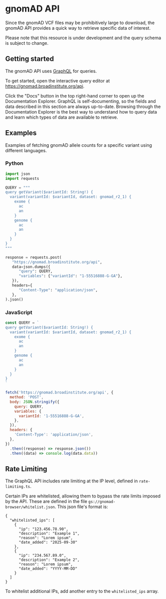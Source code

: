 # gnomAD API

Since the gnomAD VCF files may be prohibitively large to download, the gnomAD API provides
a quick way to retrieve specific data of interest.

Please note that this resource is under development and the query schema is subject to change.

## Getting started

The gnomAD API uses [GraphQL](https://graphql.org/learn/) for queries.

To get started, open the interactive query editor at https://gnomad.broadinstitute.org/api.

Click the "Docs" button in the top right-hand corner to open up the Documentation Explorer.
GraphQL is self-documenting, so the fields and data described in this section are always
up-to-date. Browsing through the Documentation Explorer is the best way to understand how
to query data and learn which types of data are available to retrieve.

## Examples

Examples of fetching gnomAD allele counts for a specific variant using different languages.

### Python

```python
import json
import requests

QUERY = """
query getVariant($variantId: String!) {
  variant(variantId: $variantId, dataset: gnomad_r2_1) {
    exome {
      ac
      an
    }
    genome {
      ac
      an
    }
  }
}
"""

response = requests.post(
   "https://gnomad.broadinstitute.org/api",
   data=json.dumps({
      "query": QUERY,
      "variables": {"variantId": "1-55516888-G-GA"},
   }),
   headers={
      "Content-Type": "application/json",
   },
).json()
```

### JavaScript

```javascript
const QUERY = `
query getVariant($variantId: String!) {
  variant(variantId: $variantId, dataset: gnomad_r2_1) {
    exome {
      ac
      an
    }
    genome {
      ac
      an
    }
  }
}
`

fetch('https://gnomad.broadinstitute.org/api', {
  method: 'POST',
  body: JSON.stringify({
    query: QUERY,
    variables: {
      variantId: '1-55516888-G-GA',
    },
  }),
  headers: {
    'Content-Type': 'application/json',
  },
})
  .then((response) => response.json())
  .then((data) => console.log(data.data))
```

## Rate Limiting

The GraphQL API includes rate limiting at the IP level, defined in `rate-limiting.ts`.

Certain IPs are whitelisted, allowing them to bypass the rate limits imposed by the API. These are defined in the file `gs://gnomad-browser/whitelist.json`. This json file's format is:

```
{
  "whitelisted_ips": [
    {
      "ip": "123.456.78.90",
      "description": "Example 1",
      "reason": "Lorem ipsum",
      "date_added": "2025-09-30"
    },
    {
      "ip": "234.567.89.0",
      "description": "Example 2",
      "reason": "Lorem ipsum",
      "date_added": "YYYY-MM-DD"
    }
  ]
}
```

To whitelist additional IPs, add another entry to the `whitelisted_ips` array.
